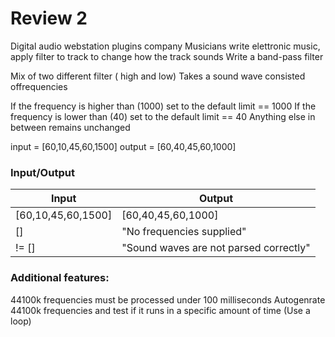 # Review 2

Digital audio webstation plugins company 
Musicians write elettronic music, apply filter to track to change how the track sounds
Write a band-pass filter


Mix of two different filter ( high and low)
Takes a sound wave consisted offrequencies

If the frequency is higher than (1000) set to the default limit == 1000
If the frequency is lower than (40) set to the default limit == 40
Anything else in between remains unchanged


input = [60,10,45,60,1500]
output  = [60,40,45,60,1000]

### Input/Output
| Input               | Output                                 |
| ------------------- | -------------------------------------- |
| [60,10,45,60,1500]  | [60,40,45,60,1000]                     |
| []                  | "No frequencies supplied"              |
| != []               | "Sound waves are not parsed correctly" |



### Additional features:
44100k frequencies must be processed under 100 milliseconds
Autogenrate  44100k frequencies and test if it runs  in a specific amount of time (Use a loop)


<!-- Feedback
Do not start with edge case
Add a input/output table to the readme
Start from simple test ex ingle value value==39 [40]
Ask for defaul value meaning
Do not change tests 
Use git and commit every green test 
Refactor on every refactor phases -->
